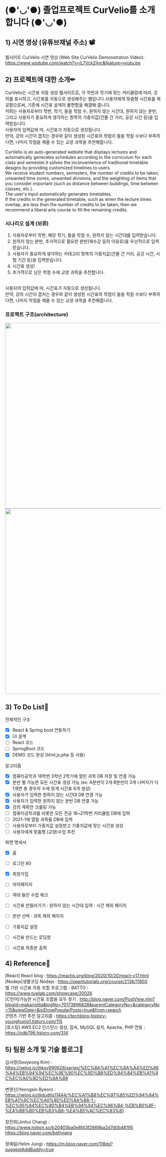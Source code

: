 # (●'◡'●) 졸업프로젝트 CurVelio를 소개합니다 (●'◡'●)

## 1) 시연 영상 (유튜브채널 주소) 📽

웹사이트 CurVelio 시연 영상 (Web Site CurVelio Demonstration Video): https://www.youtube.com/watch?v=jL7Vck2iIyc&feature=youtu.be

## 2) 프로젝트에 대한 소개✏

CurVelio는 시간표 자동 생성 웹사이트로, 각 학번과 학기에 맞는 커리큘럼에 따라, 강의를 표시하고, 시간표를 자동으로 생성해주는 웹입니다.사용자에게 맞춤형 시간표를 제공함으로써, 기존에 시간표 설계의 불편함을 해결해 줍니다. <br>
저희는 사용자로부터 학번, 학기, 들을 학점 수, 원하지 않는 시간대, 원하지 않는 분반, 그리고 사용자가 중요하게 생각하는 항목의 가중치값(건물 간 거리, 공강 시간 등)을 입력받습니다.
<br>
사용자의 입력값에 따, 시간표가 자동으로 생성됩니다. 
<br>
만약, 강의 시간이 겹치는 경우와 같이 생성된 시간표의 학점이 들을 학점 수보다 부족하다면, 나머지 학점을 채울 수 있는 교양 과목을 추천해줍니다.

CurVelio is an auto-generated website that displays lectures and automatically generates schedules according to the curriculum for each class and semester.It solves the inconvenience of traditional timetable designs by providing customized timelines to users. <br>
We receive student numbers, semesters, the number of credits to be taken, unwanted time zones, unwanted divisions, and the weighting of items that you consider important (such as distance between buildings, time between classes, etc.).
<br>
The user's input automatically generates timetables.
<br>
If the credits in the generated timetable, such as when the lecture times overlap, are less than the number of credits to be taken, then we recommend a liberal arts course to fill the remaining credits.

### 시나리오 설계 (보류)
1. 사용자로부터 학번, 해당 학기, 들을 학점 수, 원하지 않는 시간대를 입력받습니다.
2. 원하지 않는 분반, 추가적으로 필요한 분반(재수강 등의 이유로)을 우선적으로 입력받습니다. 
3. 사용자가 중요하게 생각하는 카테고리 항목의 가중치값(건물 간 거리, 공강 시간, 시험 기간 등)을 입력받습니다.
4. 시간표 생성!
5. 추가적으로 남은 학점 수에 교양 과목을 추천합니다.
<br>
사용자의 입력값에 따, 시간표가 자동으로 생성됩니다. 
<br>
만약, 강의 시간이 겹치는 경우와 같이 생성된 시간표의 학점이 들을 학점 수보다 부족하다면, 나머지 학점을 채울 수 있는 교양 과목을 추천해줍니다.

### 프로젝트 구조(architecture)

<img src = "https://user-images.githubusercontent.com/55133538/101370660-1d01e480-38ed-11eb-8fcb-a38c826db387.png" width="600px">
<img src = "https://user-images.githubusercontent.com/55133538/101752471-e9090800-3b14-11eb-98a3-1486cab2098a.png" width="600px">



## 3) To Do List📃

전체적인 구조
- [x] React & Spring boot 연동하기
- [x] UI 설계
- [ ] React 코드
- [ ] SpringBoot 코드
- [x] DEMO 코드 완성 (html,js,php 등 사용)

알고리즘
- [x] 컴퓨터공학과 18학번 3학년 2학기에 열린 과목 DB 저장 및 연결 가능
- [x] 분반 별 가능한 모든 시간표 생성 가능  (ex: A분반이 2개 B분반이 3개 나머지가 다 1개면 총 경우의 수에 맞게 시간표 6개 생성)
- [x] 사용자가 입력한 원하지 않는 시간대 DB 연결 가능
- [x] 사용자가 입력한 원하지 않는 분반 DB 연결 가능
- [x] 강의 계획안 크롤링 가능
- [ ] 컴퓨터공학과를 비롯한 모든 전공 18~21학번 커리큘럼 DB에 입력
- [ ] 2021-1에 열릴 과목들 DB에 입력
- [ ] 사용자로부터 가중치값 설정받고 가중치값에 맞는 시간표 생성
- [ ] 사용자에게 맞춤형 (교양)수업 추천

화면 명세서
- [x] 홈
- [ ] 로그인 80
- [x] 회원가입
- [ ] 마이페이지 
- [ ] 여태 들은 수업 체크
- [ ] 시간표 만들러가기 : 원하지 않는 시간대 입력 : 시간 제외 페이지
- [ ] 분반 선택 : 과목 제외 페이지
- [ ] 가중치값 설정
- [ ] 시간표 만드는 로딩창
- [ ] 시간표 최종본 출력


## 4) Reference🔗
[React] React blog : https://reactjs.org/blog/2020/10/20/react-v17.html<br>
[Nodejs]생활코딩 Nodejs : https://opentutorials.org/course/2136/11850<br>
웹 기반 시간표 자동 조합 프로그램 - BATTO : https://www.tuwlab.com/showcase/20026<br>
[C언어]가능한 시간표 조합을 모두 찾기 :  http://blog.naver.com/PostView.nhn?blogId=makariotita&logNo=70173896828&parentCategoryNo=&categoryNo=15&viewDate=&isShowPopularPosts=true&from=search<br>
콘텐츠 기반 추천 알고리즘 : https://techblog-history-younghunjo1.tistory.com/115<br>
[호스팅] AWS EC2 인스턴스 생성, 접속, MySQL 설치, Apache, PHP 연동 : https://ndb796.tistory.com/314<br>

## 5) 팀원 소개 및 기술 블로그🔨

김서영(Seoyeong Kim) : https://velog.io/@ksy990628/series/%EC%BA%A1%EC%8A%A4%ED%86%A4%EB%94%94%EC%9E%90%EC%9D%B8%ED%94%84%EB%A1%9C%EC%A0%9D%ED%8A%B8
<br><br>
변영신(Yeongsin Byeon) : https://velog.io/@dudtls11444/%EC%A1%B8%EC%97%85%ED%94%84%EB%A1%9C%EC%A0%9D%ED%8A%B8-1.-%EC%95%84%EC%9D%B4%EB%94%94%EC%96%B4-%EB%B0%8F-%EA%B8%B0%EB%B3%B8-%EA%B5%AC%EC%83%81
<br><br>
장진희(Jinhui Chang) : https://www.notion.so/b20405ba0e8f43f2869ba2d7d0b48195<br>
https://blog.naver.com/bettyjang
<br><br>
정예림(Yelim Jung) : https://m.blog.naver.com/118dg?suggestAddBuddy=true
